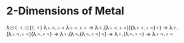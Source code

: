 # 2-Dimensions of Metal
λ☉☾♀.☉(☾♀) λ♄♃.♄♃ λ♄♃.♄♃
→ λ♀.(λ♄♃.♄♃)((λ♄♃.♄♃)♀)
→ λ♀.(λ♄♃.♄♃)(λ♃.♀♃)
→ λ♀.(λ♃.(λ♃.♀♃)♃)
→ λ♀.(λ♃.♀♃)
→ λ♀♃.♀♃
